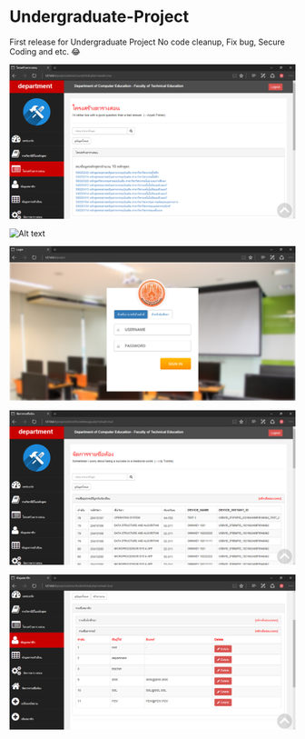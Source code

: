 # Undergraduate-Project
First release for Undergraduate Project
No code cleanup, Fix bug, Secure Coding and etc. 😂

![Alt text](/image_for_readme/course-2.png?raw=true "")

![Alt text](/image_for_readme/hw.png?raw=true "")

![Alt text](/image_for_readme/login.png?raw=true "")

![Alt text](/image_for_readme/room-1.png?raw=true "")

![Alt text](/image_for_readme/user-3.png?raw=true "")

